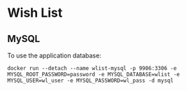 # Wish List
## MySQL

To use the application database:

    docker run --detach --name wlist-mysql -p 9906:3306 -e MYSQL_ROOT_PASSWORD=password -e MYSQL_DATABASE=wlist -e MYSQL_USER=wl_user -e MYSQL_PASSWORD=wl_pass -d mysql
